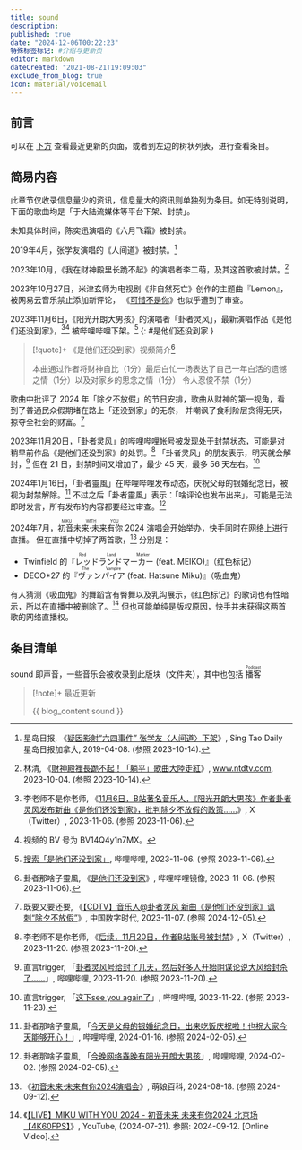 ```yaml
---
title: sound
description:
published: true
date: "2024-12-06T00:22:23"
特殊标签标记: #介绍与更新页
editor: markdown
dateCreated: "2021-08-21T19:09:03"
exclude_from_blog: true
icon: material/voicemail
---
```


## 前言

可以在 [下方](#条目清单) 查看最近更新的页面，或者到左边的树状列表，进行查看条目。

## 简易内容

此章节仅收录信息量少的资讯，信息量大的资讯则单独列为条目。如无特别说明，下面的歌曲均是「于大陆流媒体等平台下架、封禁」。

未知具体时间，陈奕迅演唱的《六月飞霜》被封禁。

2019年4月，张学友演唱的《人间道》被封禁。[^55264]

[^55264]: 星岛日报, 《[疑因影射“六四事件” 张学友〈人间道〉下架](https://web.archive.org/web/20231014041231/https://www.singtao.ca/3355264/2019-04-08/post-疑因影射「六四事件」-張學友《人間道》下架/?variant=zh-cn)》, Sing Tao Daily 星岛日报加拿大, 2019-04-08. (参照 2023-10-14).

2023年10月，《我在财神殿里长跪不起》的演唱者李二萌，及其这首歌被封禁。[^98406]

[^98406]: 林清, 《[財神殿裡長跪不起！「躺平」歌曲大陸走紅](https://web.archive.org/web/20231014041800/https://www.ntdtv.com/b5/2023/10/03/a103798406.html)》, www.ntdtv.com, 2023-10-04. (参照 2023-10-14).

2023年10月27日，米津玄师为电视剧《非自然死亡》创作的主题曲『Lemon』，被网易云音乐禁止添加新评论，
《[可惜不是你](/sound/可惜不是你.md)》也似乎遭到了审查。<!-- 李克强 -->

2023年11月6日，《阳光开朗大男孩》的演唱者「卦者灵风」，最新演唱作品《是他们还没到家》，[^17442][^bv14q]
被哔哩哔哩下架。[^9bjsl]
{: #是他们还没到家 }

[^17442]: 李老师不是你老师, 《[11月6日，B站著名音乐人，《阳光开朗大男孩》作者卦者灵风发布新曲《是他们还没到家》，批判除夕不放假的政策……](https://web.archive.org/web/20240106030343/https://nitter.net/whyyoutouzhele/status/1721475939744317442)》, X（Twitter）, 2023-11-06. (参照 2023-11-06).

[^bv14q]: 视频的 BV 号为 BV14Q4y1n7MX。

[^9bjsl]: [搜索「是他们还没到家」](http://archive.today/2023.11.06-131659/https://search.bilibili.com/all?keyword=是他们还没到家), 哔哩哔哩, 2023-11-06. (参照 2023-11-06).

> [!quote]+ 《是他们还没到家》视频简介[^WCbVG]
>
> 本曲通过作者将财神自比（1分）最后白忙一场表达了自己一年白活的遗憾之情（1分）以及对家乡的思念之情（1分）
> 令人忍俊不禁（1分）

[^WCbVG]: 卦者那啥子靈風, 《[是他们还没到家](http://archive.today/2023.11.06-125525/https://xbeibeix.com/video/BV14Q4y1n7MX)》, 哔哩哔哩镜像, 2023-11-06. (参照 2023-11-06).

歌曲中批评了 2024 年「除夕不放假」的节日安排，歌曲从财神的第一视角，看到了普通民众假期堵在路上「还没到家」的无奈，
并嘲讽了食利阶层贪得无厌，掠夺全社会的财富。[^01912]

[^01912]: 既要又要还要, 《[【CDTV】音乐人@卦者灵风 新曲《是他们还没到家》讽刺“除夕不放假”](https://web.archive.org/web/20241125082805/https://chinadigitaltimes.net/chinese/701912.html)》, 中国数字时代, 2023-11-07. (参照 2024-12-05).

2023年11月20日，「卦者灵风」的哔哩哔哩帐号被发现处于封禁状态，可能是对稍早前作品《是他们还没到家》的处罚。[^p8TPX]
「卦者灵风」的朋友表示，明天就会解封，[^eq9pH] 但在 21 日，封禁时间又增加了，最少 45 天，最多 56 天左右。[^OxU6u]

[^p8TPX]: 李老师不是你老师, 《[后续，11月20日，作者B站账号被封禁](http://archive.today/2023.11.20-120425/https://twitter.com/whyyoutouzhele/status/1726551726659137633)》, X（Twitter）, 2023-11-20. (参照 2023-11-20).

[^eq9pH]: 直言trigger, 「[卦者灵风号给封了几天，然后好多人开始阴谋论说大风给封杀了……](http://archive.today/2023.11.20-132947/https://t.bilibili.com/865978600754511892)」, 哔哩哔哩, 2023-11-20. (参照 2023-11-20).

[^OxU6u]: 直言trigger, 「[这下see you again了](http://archive.today/2023.11.22-022854/https://t.bilibili.com/866484526443921459)」, 哔哩哔哩, 2023-11-22. (参照 2023-11-23).

2024年1月16日，「卦者靈風」在哔哩哔哩发布动态，庆祝父母的银婚纪念日，被视为封禁解除。[^79077]
不过之后「卦者靈風」表示：「啥评论也发布出来」，可能是无法即时发言，所有发布的内容都要经过审查。[^59713]

[^79077]: 卦者那啥子靈風, 「[今天是父母的银婚纪念日，出来吃饭庆祝啦！也祝大家今天能够开心！](https://t.bilibili.com/887194618216579077)」, 哔哩哔哩, 2024-01-16. (参照 2024-02-05).

[^59713]: 卦者那啥子靈風, 「[今晚网络春晚有阳光开朗大男孩](https://t.bilibili.com/893404788751859713)」, 哔哩哔哩, 2024-02-02. (参照 2024-02-05).

2024年7月，<ruby>初音未来·未来有你<rt>MIKU WITH YOU</rt></ruby> 2024 演唱会开始举办，快手同时在网络上进行直播。
但在直播中切掉了两首歌，[^m24] 分别是：

[^m24]: 《[初音未来·未来有你2024演唱会](https://zh.moegirl.org.cn/zh/初音未来·未来有你2024演唱会)》, 萌娘百科, 2024-08-18. (参照 2024-09-12).

+   Twinfield 的『<ruby>レッドランドマーカー<rt>Red Land Marker</rt></ruby> (feat. MEIKO)』（红色标记）
+   DECO\*27 的『<ruby>ヴァンパイア<rt>The Vampire</rt></ruby> (feat. Hatsune Miku)』（吸血鬼）

有人猜测《吸血鬼》的舞蹈含有臀舞以及乳沟展示，《红色标记》的歌词也有性暗示，所以在直播中被删除了。[^SZh9c]
但也可能单纯是版权原因，快手并未获得这两首歌的网络直播权。

[^SZh9c]: 《[【LIVE】MIKU WITH YOU 2024 - 初音未来 未来有你2024 北京场【4K60FPS】](https://www.youtube.com/watch?v=bX9ih_SZh9c)》, YouTube, (2024-07-21). 参照: 2024-09-12. [Online Video].

## 条目清单

sound 即声音，一些音乐会被收录到此版块（文件夹），其中也包括 <ruby>播客<rp>(</rp><rt>Podcast</rt><rp>)</rp></ruby>

> [!note]+ 最近更新
>
> {{ blog_content sound }}

